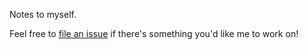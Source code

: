 Notes to myself.

Feel free to [file an issue](https://github.com/SignpostMarv/note-to-self/issues/new) if there's something you'd like me to work on!
